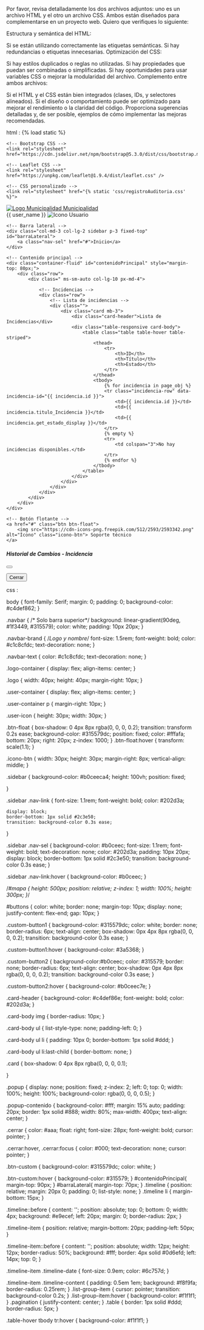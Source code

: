 Por favor, revisa detalladamente los dos archivos adjuntos: uno es un archivo HTML y el otro un archivo CSS. Ambos están diseñados para complementarse en un proyecto web. Quiero que verifiques lo siguiente:

Estructura y semántica del HTML:

Si se están utilizando correctamente las etiquetas semánticas.
Si hay redundancias o etiquetas innecesarias.
Optimización del CSS:

Si hay estilos duplicados o reglas no utilizadas.
Si hay propiedades que puedan ser combinadas o simplificadas.
Si hay oportunidades para usar variables CSS o mejorar la modularidad del archivo.
Complemento entre ambos archivos:

Si el HTML y el CSS están bien integrados (clases, IDs, y selectores alineados).
Si el diseño o comportamiento puede ser optimizado para mejorar el rendimiento o la claridad del código.
Proporciona sugerencias detalladas y, de ser posible, ejemplos de cómo implementar las mejoras recomendadas.

html : 
{% load static %}
<!DOCTYPE html>
<html lang="es">
<head>
    <meta charset="UTF-8">
    <title>Registro de Auditoría</title>
    <meta name="viewport" content="width=device-width, initial-scale=1.0">

    <!-- Bootstrap CSS -->
    <link rel="stylesheet" href="https://cdn.jsdelivr.net/npm/bootstrap@5.3.0/dist/css/bootstrap.min.css">

    <!-- Leaflet CSS -->
    <link rel="stylesheet" href="https://unpkg.com/leaflet@1.9.4/dist/leaflet.css" />

    <!-- CSS personalizado -->
    <link rel="stylesheet" href="{% static 'css/registroAuditoria.css' %}">
</head>
<body>
    <!-- Barra de navegación superior -->
    <nav class="navbar navbar-expand-lg navbar-light bg-light fixed-top">
        <div class="container-fluid">
            <a class="navbar-brand d-flex align-items-center" href="#">
                <img src="https://cdn-icons-png.flaticon.com/512/2228/2228497.png" alt="Logo Municipalidad" class="logo">
                <span class="ms-2">Municipalidad</span>
            </a>
            <div class="d-flex align-items-center ms-auto">
                <span class="navbar-text">{{ user_name }}</span>
                <img src="https://cdn-icons-png.flaticon.com/512/456/456212.png" alt="Icono Usuario" class="user-icon">
            </div>
        </div>
    </nav>

    <!-- Barra lateral -->
    <div class="col-md-3 col-lg-2 sidebar p-3 fixed-top" id="barraLateral">
        <a class="nav-sel" href="#">Inicio</a>
    </div>

    <!-- Contenido principal -->
    <div class="container-fluid" id="contenidoPrincipal" style="margin-top: 80px;">
        <div class="row">
            <div class=" ms-sm-auto col-lg-10 px-md-4">

                <!-- Incidencias -->
                <div class="row">
                    <!-- Lista de incidencias -->
                    <div class="">
                        <div class="card mb-3">
                            <div class="card-header">Lista de Incidencias</div>
                            <div class="table-responsive card-body">
                                <table class="table table-hover table-striped">
                                    <thead>
                                        <tr>
                                            <th>ID</th>
                                            <th>Título</th>
                                            <th>Estado</th>
                                        </tr>
                                    </thead>
                                    <tbody>
                                        {% for incidencia in page_obj %}
                                        <tr class="incidencia-row" data-incidencia-id="{{ incidencia.id }}">
                                            <td>{{ incidencia.id }}</td>
                                            <td>{{ incidencia.titulo_Incidencia }}</td>
                                            <td>{{ incidencia.get_estado_display }}</td>
                                        </tr>
                                        {% empty %}
                                        <tr>
                                            <td colspan="3">No hay incidencias disponibles.</td>
                                        </tr>
                                        {% endfor %}
                                    </tbody>
                                </table>
                            </div>
                        </div>
                    </div>
                </div>
            </div>
        </div>
    </div>

    <!-- Botón flotante -->
    <a href="#" class="btn btn-float">
        <img src="https://cdn-icons-png.freepik.com/512/2593/2593342.png" alt="Ícono" class="icono-btn"> Soporte técnico
    </a>
<!-- Modal para mostrar registros de auditoría -->
<div class="modal fade" id="registrosModal" tabindex="-1" aria-labelledby="registrosModalLabel" aria-hidden="true">
    <div class="modal-dialog modal-lg">
      <div class="modal-content">
        <div class="modal-header">
          <h5 class="modal-title" id="registrosModalLabel">Historial de Cambios - Incidencia <span id="incidenciaIdModal"></span></h5>
          <button type="button" class="btn-close" data-bs-dismiss="modal" aria-label="Cerrar"></button>
        </div>
        <div class="modal-body">
          <!-- Línea de tiempo del historial de cambios -->
          <ul class="timeline" id="timelineContainer">
              <!-- Contenido dinámico -->
          </ul>
        </div>
        <div class="modal-footer">
          <button type="button" class="btn btn-secondary" data-bs-dismiss="modal">Cerrar</button>
        </div>
      </div>
    </div>
  </div>
    <!-- Bootstrap JS -->
    <script src="https://cdn.jsdelivr.net/npm/bootstrap@5.3.0/dist/js/bootstrap.bundle.min.js"></script>
    <!-- Leaflet JS -->
    <script src="https://unpkg.com/leaflet@1.9.4/dist/leaflet.js"></script>
    <!-- JS personalizado -->
    <script src="{% static 'js/registroAuditoria.js' %}"></script>

</body>
</html>

css :

body {
    font-family: Serif;
    margin: 0;
    padding: 0;
    background-color: #c4def862;
}















.navbar { /* Solo barra superior*/
    background: linear-gradient(90deg, #1f3449, #315579); 
    color: white;
    padding: 10px 20px;
}

.navbar-brand { /*Logo y nombre*/
    font-size: 1.5rem;
    font-weight: bold;
    color: #c1c8cfdc;
    text-decoration: none;
}

.navbar-text {
    color: #c1c8cfdc;
    text-decoration: none;
}

.logo-container {
    display: flex;
    align-items: center;
}

.logo {
    width: 40px;
    height: 40px;
    margin-right: 10px;
}

.user-container {
    display: flex;
    align-items: center;
}

.user-container p {
    margin-right: 10px;
}

.user-icon {
    height: 30px;
    width: 30px;
}

.btn-float {
    box-shadow: 0 4px 8px rgba(0, 0, 0, 0.2);
    transition: transform 0.2s ease;
    background-color: #315579dc;
    position: fixed;
    color: #fffafa;
    bottom: 20px;
    right: 20px;
    z-index: 1000;
}
.btn-float:hover {
    transform: scale(1.1);
}

.icono-btn {
    width: 30px;
    height: 30px;
    margin-right: 8px;
    vertical-align: middle;
}

.sidebar {
    background-color: #b0ceeca4;
    height: 100vh;
    position: fixed;
    
}

.sidebar .nav-link {
    font-size: 1.1rem;
    font-weight: bold;
    color: #202d3a;

    display: block;
    border-bottom: 1px solid #2c3e50;
    transition: background-color 0.3s ease;
}

.sidebar .nav-sel {
    background-color: #b0ceec;
    font-size: 1.1rem;
    font-weight: bold;
    text-decoration: none;
    color: #202d3a;
    padding: 10px 20px;
    display: block;
    border-bottom: 1px solid #2c3e50;
    transition: background-color 0.3s ease;
}

.sidebar .nav-link:hover {
    background-color: #b0ceec;
}

/*#mapa {
    height: 500px;
    position: relative;
    z-index: 1;
    width: 100%;
    height: 300px;
}*/

#buttons { 
    color: white;
    border: none;
    margin-top: 10px; 
    display: none;
    justify-content: flex-end;
    gap: 10px;
}

.custom-button1 {
    background-color: #315579dc;
    color: white;
    border: none;
    border-radius: 6px;
    text-align: center;
    box-shadow: 0px 4px 8px rgba(0, 0, 0, 0.2);
    transition: background-color 0.3s ease;
}

.custom-button1:hover {
    background-color: #3a5368;
}

.custom-button2 {
    background-color:#b0ceec;
    color: #315579;
    border: none;
    border-radius: 6px;
    text-align: center;
    box-shadow: 0px 4px 8px rgba(0, 0, 0, 0.2);
    transition: background-color 0.3s ease;
}

.custom-button2:hover {
    background-color: #b0ceec7e;
}

.card-header {
    background-color: #c4def86e;
    font-weight: bold;
    color: #202d3a;
}

.card-body img {
    border-radius: 10px;
}

.card-body ul {
    list-style-type: none;
    padding-left: 0;
}

.card-body ul li {
    padding: 10px 0;
    border-bottom: 1px solid #ddd;
}

.card-body ul li:last-child {
    border-bottom: none;
}

.card {
    box-shadow: 0 4px 8px rgba(0, 0, 0, 0.1);
    

}

.popup {
    display: none;
    position: fixed;
    z-index: 2;
    left: 0;
    top: 0;
    width: 100%;
    height: 100%;
    background-color: rgba(0, 0, 0, 0.5);
}

.popup-contenido {
    background-color: #fff;
    margin: 15% auto;
    padding: 20px;
    border: 1px solid #888;
    width: 80%;
    max-width: 400px;
    text-align: center;
}

.cerrar {
    color: #aaa;
    float: right;
    font-size: 28px;
    font-weight: bold;
    cursor: pointer;
}

.cerrar:hover,
.cerrar:focus {
    color: #000;
    text-decoration: none;
    cursor: pointer;
}

.btn-custom {
    background-color: #315579dc;
    color: white;
}

.btn-custom:hover {
    background-color: #315579;
}
#contenidoPrincipal{
    margin-top: 90px;
}
#barraLateral{
    margin-top: 70px;
}
.timeline {
    position: relative;
    margin: 20px 0;
    padding: 0;
    list-style: none;
}
.timeline li {
    margin-bottom: 15px;
}

.timeline::before {
    content: '';
    position: absolute;
    top: 0;
    bottom: 0;
    width: 4px;
    background: #e9ecef;
    left: 20px;
    margin: 0;
    border-radius: 2px;
}

.timeline-item {
    position: relative;
    margin-bottom: 20px;
    padding-left: 50px;
}

.timeline-item::before {
    content: '';
    position: absolute;
    width: 12px;
    height: 12px;
    border-radius: 50%;
    background: #fff;
    border: 4px solid #0d6efd;
    left: 14px;
    top: 0;
}

.timeline-item .timeline-date {
    font-size: 0.9em;
    color: #6c757d;
}

.timeline-item .timeline-content {
    padding: 0.5em 1em;
    background: #f8f9fa;
    border-radius: 0.25rem;
}
.list-group-item {
    cursor: pointer;
    transition: background-color 0.2s;
}
.list-group-item:hover {
    background-color: #f1f1f1;
}
.pagination {
    justify-content: center;
}
.table {
    border: 1px solid #ddd;
    border-radius: 5px;
}

.table-hover tbody tr:hover {
    background-color: #f1f1f1;
}